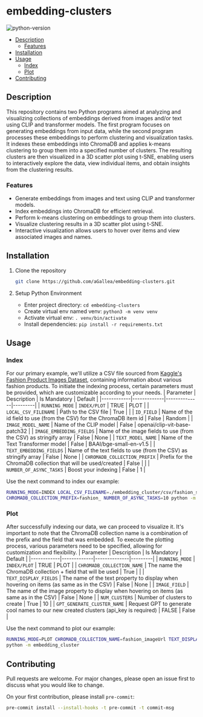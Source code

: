 # embedding-clusters

![python-version][python-version]

* [Description](#description)
  * [Features](#features)
* [Installation](#installation)
* [Usage](#usage)
  * [Index](#index)
  * [Plot](#plot)
* [Contributing](#contributing)

## Description

This repository contains two Python programs aimed at analyzing and visualizing collections of embeddings derived from images and/or text using
CLIP and transformer models. The first program focuses on generating embeddings from input data, while the second program processes these
embeddings to perform clustering and visualization tasks. It indexes these embeddings into ChromaDB and applies k-means clustering to group them
into a specified number of clusters. The resulting clusters are then visualized in a 3D scatter plot using t-SNE, enabling users to
interactively explore the data, view individual items, and obtain insights from the clustering results.

### Features

* Generate embeddings from images and text using CLIP and transformer models.
* Index embeddings into ChromaDB for efficient retrieval.
* Perform k-means clustering on embeddings to group them into clusters.
* Visualize clustering results in a 3D scatter plot using t-SNE.
* Interactive visualization allows users to hover over items and view associated images and names.

## Installation

1. Clone the repository

    ```bash
    git clone https://github.com/aGallea/embedding-clusters.git
    ```

2. Setup Python Environment

    * Enter project directory: `cd embedding-clusters`
    * Create virtual env named venv: `python3 -m venv venv`
    * Activate virtual env: `. venv/bin/activate`
    * Install dependencies: `pip install -r requirements.txt`

## Usage

### Index

For our primary example, we'll utilize a CSV file sourced from
[Kaggle's Fashion Product Images Dataset](https://www.kaggle.com/datasets/paramaggarwal/fashion-product-images-dataset),
containing information about various fashion products.
To initiate the indexing process, certain parameters must be provided, which are customizable according to your needs.
| Parameter  | Description | Is Mandatory | Default |
|------------|-------------|--------------|---------|
| `RUNNING_MODE` | `INDEX/PLOT` | TRUE | PLOT |
| `LOCAL_CSV_FILENAME` | Path to the CSV file | True | |
| `ID_FIELD`   | Name of the id field to use (from the CSV) for the ChromaDB item id | False | Random |
| `IMAGE_MODEL_NAME`  | Name of the CLIP model | False | openai/clip-vit-base-patch32 |
| `IMAGE_EMBEDDING_FIELDS` | Name of the image fields to use (from the CSV) as stringify array | False | None |
| `TEXT_MODEL_NAME` | Name of the Text Transformer model | False | BAAI/bge-small-en-v1.5 |
| `TEXT_EMBEDDING_FIELDS` | Name of the text fields to use (from the CSV) as stringify array | False | None |
| `CHROMADB_COLLECTION_PREFIX` | Prefix for the ChromaDB collection that will be used/created | False | |
| `NUMBER_OF_ASYNC_TASKS` | Boost your indexing | False | 1 |

Use the next command to index our example:

```bash
RUNNING_MODE=INDEX LOCAL_CSV_FILENAME=./embedding_cluster/csv/fashion_small.csv ID_FIELD=id IMAGE_EMBEDDING_FIELDS=[\"imageUrl\"]
CHROMADB_COLLECTION_PREFIX=fashion_ NUMBER_OF_ASYNC_TASKS=10 python -m embedding_cluster
```

### Plot

After successfully indexing our data, we can proceed to visualize it. It's important to note that the ChromaDB collection name is a
combination of the prefix and the field that was embedded.
To execute the plotting process, various parameters need to be specified, allowing for customization and flexibility.
| Parameter  | Description | Is Mandatory | Default |
|------------|-------------|--------------|---------|
| `RUNNING_MODE` | `INDEX/PLOT` | TRUE | PLOT |
| `CHROMADB_COLLECTION_NAME` | The name the ChromaDB collection + field that will be used | True | |
| `TEXT_DISPLAY_FIELDS` | The name of the text property to display when hovering on items (as same as in the CSV) | False | None |
| `IMAGE_FIELD` | The name of the image property to display when hovering on items (as same as in the CSV) | False | None |
| `NUM_CLUSTERS` | Number of clusters to create | True | 10 |
| `GPT_GENERATE_CLUSTER_NAME` | Request GPT to generate cool names to our new created clusters (api_key is required) | FALSE | False |

Use the next command to plot our example:

```bash
RUNNING_MODE=PLOT CHROMADB_COLLECTION_NAME=fashion_imageUrl TEXT_DISPLAY_FIELDS=[\"productDisplayName\"] IMAGE_FIELD=imageUrl
python -m embedding_cluster
```

## Contributing

Pull requests are welcome. For major changes, please open an issue first
to discuss what you would like to change.

On your first contribution, please install `pre-commit`:

```bash
pre-commit install --install-hooks -t pre-commit -t commit-msg
```

<!-- MARKDOWN LINKS & IMAGES -->
[python-version]: https://img.shields.io/badge/python-3.11.5-blue.svg
